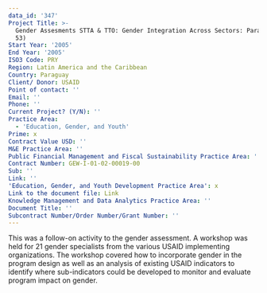 ```yaml
---
data_id: '347'
Project Title: >-
  Gender Assesments STTA & TTO: Gender Integration Across Sectors: Paraguay (TDY
  53)
Start Year: '2005'
End Year: '2005'
ISO3 Code: PRY
Region: Latin America and the Caribbean
Country: Paraguay
Client/ Donor: USAID
Point of contact: ''
Email: ''
Phone: ''
Current Project? (Y/N): ''
Practice Area:
  - 'Education, Gender, and Youth'
Prime: x
Contract Value USD: ''
M&E Practice Area: ''
Public Financial Management and Fiscal Sustainability Practice Area: ''
Contract Number: GEW-I-01-02-00019-00
Sub: ''
Link: ''
'Education, Gender, and Youth Development Practice Area': x
Link to the document file: Link
Knowledge Management and Data Analytics Practice Area: ''
Document Title: ''
Subcontract Number/Order Number/Grant Number: ''
---
```

This was a follow-on activity to the gender assessment. A workshop was held for 21 gender specialists from the various USAID implementing organizations. The workshop covered how to incorporate gender in the program design as well as an analysis of existing USAID indicators to identify where sub-indicators could be developed to monitor and evaluate program impact on gender.